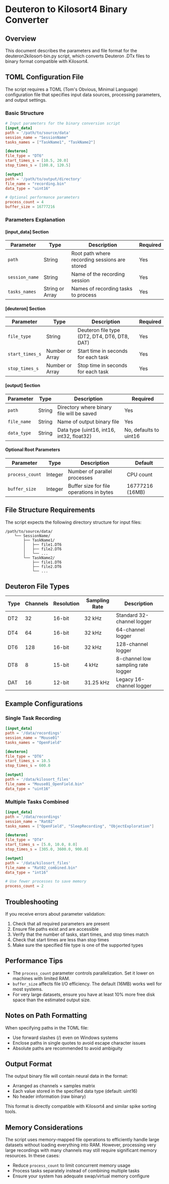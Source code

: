 # Deuteron to Kilosort4 Binary Converter

## Overview

This document describes the parameters and file format for the deuteron2kilosort-bin.py script, which converts Deuteron .DTx files to binary format compatible with Kilosort4.

## TOML Configuration File

The script requires a TOML (Tom's Obvious, Minimal Language) configuration file that specifies input data sources, processing parameters, and output settings.

### Basic Structure

```toml
# Input parameters for the binary conversion script
[input_data]
path = '/path/to/source/data'
session_name = "SessionName"
tasks_names = ["TaskName1", "TaskName2"]

[deuteron]
file_type = "DT6"
start_times_s = [10.5, 20.0]
stop_times_s = [100.8, 120.5]

[output]
path = '/path/to/output/directory'
file_name = "recording.bin"
data_type = "uint16"

# Optional performance parameters
process_count = 4
buffer_size = 16777216
```

### Parameters Explanation

#### [input_data] Section

| Parameter | Type | Description | Required |
|-----------|------|-------------|----------|
| `path` | String | Root path where recording sessions are stored | Yes |
| `session_name` | String | Name of the recording session | Yes |
| `tasks_names` | String or Array | Names of recording tasks to process | Yes |

#### [deuteron] Section

| Parameter | Type | Description | Required |
|-----------|------|-------------|----------|
| `file_type` | String | Deuteron file type (DT2, DT4, DT6, DT8, DAT) | Yes |
| `start_times_s` | Number or Array | Start time in seconds for each task | Yes |
| `stop_times_s` | Number or Array | Stop time in seconds for each task | Yes |

#### [output] Section

| Parameter | Type | Description | Required |
|-----------|------|-------------|----------|
| `path` | String | Directory where binary file will be saved | Yes |
| `file_name` | String | Name of output binary file | Yes |
| `data_type` | String | Data type (uint16, int16, int32, float32) | No, defaults to uint16 |

#### Optional Root Parameters

| Parameter | Type | Description | Default |
|-----------|------|-------------|---------|
| `process_count` | Integer | Number of parallel processes | CPU count |
| `buffer_size` | Integer | Buffer size for file operations in bytes | 16777216 (16MB) |

## File Structure Requirements

The script expects the following directory structure for input files:

```plaintext
/path/to/source/data/
    └── SessionName/
        ├── TaskName1/
        │   ├── file1.DT6
        │   ├── file2.DT6
        │   └── ...
        └── TaskName2/
            ├── file1.DT6
            ├── file2.DT6
            └── ...
```

## Deuteron File Types

| Type | Channels | Resolution | Sampling Rate | Description |
|------|----------|------------|--------------|-------------|
| DT2 | 32 | 16-bit | 32 kHz | Standard 32-channel logger |
| DT4 | 64 | 16-bit | 32 kHz | 64-channel logger |
| DT6 | 128 | 16-bit | 32 kHz | 128-channel logger |
| DT8 | 8 | 15-bit | 4 kHz | 8-channel low sampling rate logger |
| DAT | 16 | 12-bit | 31.25 kHz | Legacy 16-channel logger |

## Example Configurations

### Single Task Recording

```toml
[input_data]
path = '/data/recordings'
session_name = "Mouse01"
tasks_names = "OpenField"

[deuteron]
file_type = "DT6"
start_times_s = 10.5
stop_times_s = 600.0

[output]
path = '/data/kilosort_files'
file_name = "Mouse01_OpenField.bin"
data_type = "uint16"
```

### Multiple Tasks Combined

```toml
[input_data]
path = '/data/recordings'
session_name = "Rat02"
tasks_names = ["OpenField", "SleepRecording", "ObjectExploration"]

[deuteron]
file_type = "DT4"
start_times_s = [5.0, 10.0, 8.0]
stop_times_s = [305.0, 3600.0, 900.0]

[output]
path = '/data/kilosort_files'
file_name = "Rat02_combined.bin"
data_type = "int16"

# Use fewer processes to save memory
process_count = 2
```

## Troubleshooting

If you receive errors about parameter validation:

1. Check that all required parameters are present
2. Ensure file paths exist and are accessible
3. Verify that the number of tasks, start times, and stop times match
4. Check that start times are less than stop times
5. Make sure the specified file type is one of the supported types

## Performance Tips

- The `process_count` parameter controls parallelization. Set it lower on machines with limited RAM.
- `buffer_size` affects file I/O efficiency. The default (16MB) works well for most systems.
- For very large datasets, ensure you have at least 10% more free disk space than the estimated output size.

## Notes on Path Formatting

When specifying paths in the TOML file:

- Use forward slashes (/) even on Windows systems
- Enclose paths in single quotes to avoid escape character issues
- Absolute paths are recommended to avoid ambiguity

## Output Format

The output binary file will contain neural data in the format:

- Arranged as channels × samples matrix
- Each value stored in the specified data type (default: uint16)
- No header information (raw binary)

This format is directly compatible with Kilosort4 and similar spike sorting tools.

## Memory Considerations

The script uses memory-mapped file operations to efficiently handle large datasets without loading everything into RAM. However, processing very large recordings with many channels may still require significant memory resources. In these cases:

- Reduce `process_count` to limit concurrent memory usage
- Process tasks separately instead of combining multiple tasks
- Ensure your system has adequate swap/virtual memory configure
